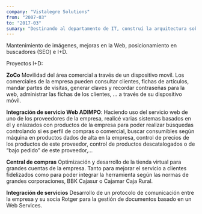 ```yaml
---
company: "Vistalegre Solutions"
from: "2007-03"
to: "2017-03"
sumary: "Destinando al departamento de IT, construí la arquitectura sobre la que se basaban varias de las herramientas de la empresa. Tienda B2C, tienda B2B, herramientas de soporte a otro departamentos, herramientas de automatización de procesos, QA, evolutivos, entre otras funciones."
---
```


Mantenimiento de imágenes, mejoras en la Web, posicionamiento en buscadores (SEO) e I+D.

Proyectos I+D:

**ZoCo**
Movilidad del área comercial a través de un dispositivo movil. Los comerciales de la empresa pueden consultar clientes, fichas de artículos, mandar partes de visitas, generar claves y recordar contraseñas para la web, administrar las fichas de los clientes, … a través de su dispositivo móvil.

**Integración de servicio Web ADIMPO**:
Haciendo uso del servicio web de uno de los proveedores de la empresa, realicé varias sistemas basados en él y enlazados con productos de la empresa para poder realizar búsquedas controlando si es perfil de compras o comercial, buscar consumibles según máquina en productos dados de alta en la empresa, control de precios de los productos de este proveedor, control de productos descatalogados o de “bajo pedido” de este proveedor,...

**Central de compras**
Optimización y desarrollo de la tienda virtual para grandes cuentas de la empresa. Tanto para mejorar el servicio a clientes fidelizados como para poder integrar la herramienta según las normas de grandes corporaciones, BBK Cajasur o Cajamar Caja Rural.

**Integración de servicios**
Desarrollo de un protocolo de comunicación entre la empresa y su socia Rotger para la gestión de documentos basado en un Web Services.
